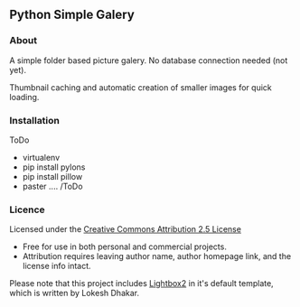 ## Python Simple Galery

### About
A simple folder based picture galery.
No database connection needed (not yet).

Thumbnail caching and automatic creation of smaller images for quick loading.

### Installation
ToDo
* virtualenv
* pip install pylons
* pip install pillow
* paster ....
/ToDo

### Licence
Licensed under the [Creative Commons Attribution 2.5 License](http://creativecommons.org/licenses/by/2.5/)

* Free for use in both personal and commercial projects.
* Attribution requires leaving author name, author homepage link, and the license info intact.

Please note that this project includes [Lightbox2](http://lokeshdhakar.com/projects/lightbox2/) in it's default template, which is written by Lokesh Dhakar.

